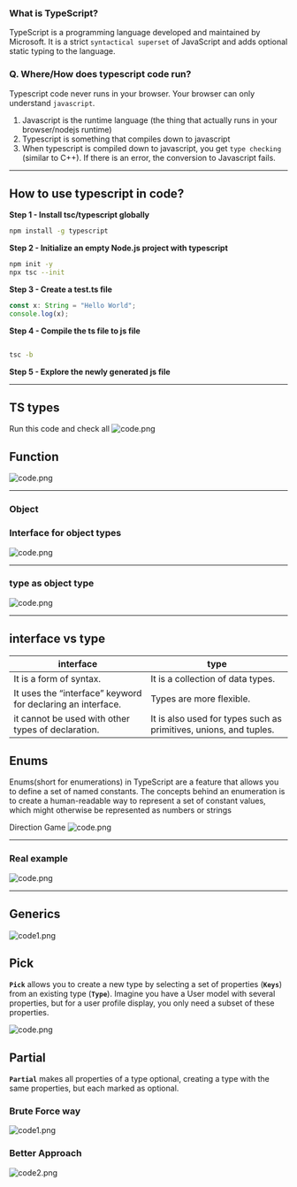 
### What is TypeScript?
TypeScript is a programming language developed and maintained by Microsoft.
It is a strict `syntactical superset` of JavaScript and adds optional static typing to the language.

### Q. **Where/How does typescript code run?**
Typescript code never runs in your browser. Your browser can only understand `javascript`.

1. Javascript is the runtime language (the thing that actually runs in your browser/nodejs runtime)
2. Typescript is something that compiles down to javascript
3. When typescript is compiled down to javascript, you get `type checking` (similar to C++). If there is an error, the conversion to Javascript fails.

---

## How to use typescript in code?
 **Step 1 - Install tsc/typescript globally**
```bash
npm install -g typescript
```

**Step 2 - Initialize an empty Node.js project with typescript**
```bash
npm init -y
npx tsc --init
```

**Step 3 - Create a test.ts file**
```jsx
const x: String = "Hello World";
console.log(x);
```

**Step 4 - Compile the ts file to js file**
```bash

tsc -b
```

**Step 5 - Explore the newly generated js file**

---

## TS types
Run this code and check all
![code.png](TypeScript%20cf9ff40b04cf4bf48cb85f1d6f5a69c3/code.png)

## Function

![code.png](TypeScript%20cf9ff40b04cf4bf48cb85f1d6f5a69c3/code%201.png)


---

### Object
### **Interface for object types**

![code.png](TypeScript%20cf9ff40b04cf4bf48cb85f1d6f5a69c3/code%202.png)

---

### type as object type
![code.png](TypeScript%20cf9ff40b04cf4bf48cb85f1d6f5a69c3/code%203.png)

---

## interface vs type

| interface | type |
| --- | --- |
| It is a form of syntax. | It is a collection of data types. |
| It uses the “interface” keyword for declaring an interface. | Types are more flexible. |
| it cannot be used with other types of declaration. | It is also used for types such as primitives, unions, and tuples. |

## Enums
Enums(short for enumerations) in TypeScript are a feature that allows you to define a set of named constants.
The concepts behind an enumeration is to create a human-readable way to represent a set of constant values, which might otherwise be represented as numbers or strings

 Direction Game
![code.png](TypeScript%20cf9ff40b04cf4bf48cb85f1d6f5a69c3/code%204.png)

---

### Real example
![code.png](TypeScript%20cf9ff40b04cf4bf48cb85f1d6f5a69c3/code%205.png)

---
## **Generics**

![code1.png](TypeScript%20cf9ff40b04cf4bf48cb85f1d6f5a69c3/code1.png)


## Pick
**`Pick`** allows you to create a new type by selecting a set of properties (**`Keys`**) from an existing type (**`Type`**).
Imagine you have a User model with several properties, but for a user profile display, you only need a subset of these properties.

![code.png](TypeScript%20cf9ff40b04cf4bf48cb85f1d6f5a69c3/code%206.png)

## Partial
**`Partial`** makes all properties of a type optional, creating a type with the same properties, but each marked as optional.
### Brute Force way
![code1.png](TypeScript%20cf9ff40b04cf4bf48cb85f1d6f5a69c3/code1%201.png)

### Better Approach
![code2.png](TypeScript%20cf9ff40b04cf4bf48cb85f1d6f5a69c3/code2.png)
